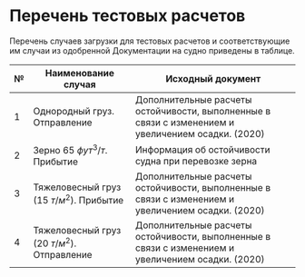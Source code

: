 # Перечень тестовых расчетов

Перечень случаев загрузки для тестовых расчетов и соответствующие им случаи из одобренной Документации на судно приведены в таблице.

| №   | Наименование случая                         | Исходный документ                                                                                  |
| --- | ------------------------------------------- | -------------------------------------------------------------------------------------------------- |
| 1   | Однородный груз. Отправление                | Дополнительные расчеты остойчивости, выполненные в связи с изменением и увеличением осадки. (2020) |
| 2   | Зерно 65 $фут^3/т$. Прибытие                | Информация об остойчивости судна при перевозке зерна                                               |
| 3   | Тяжеловесный груз (15 $т/м^2$). Прибытие    | Дополнительные расчеты остойчивости, выполненные в связи с изменением и увеличением осадки. (2020) |
| 4   | Тяжеловесный груз (20 $т/м^2$). Отправление | Дополнительные расчеты остойчивости, выполненные в связи с изменением и увеличением осадки. (2020) |
